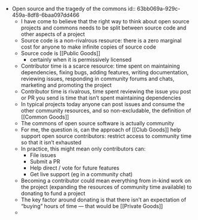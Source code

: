 - Open source and the tragedy of the commons
  id:: 63bb069a-929c-459a-8df8-6baa097dd466
	- I have come to believe that the right way to think about open source projects and commons needs to be split between source code and other aspects of a project
	- Source code is a non-rivalrous resource: there is a zero marginal cost for anyone to make infinite copies of source code
	- Source code is [[Public Goods]]
		- certainly when it is permissively licensed
	- Contributor time is a scarce resource: time spent on maintaining dependencies, fixing bugs, adding features, writing documentation, reviewing issues, responding in community forums and chats, marketing and promoting the project
	- Contributor time is rivalrous, time spent reviewing the issue you post or PR you send is time that isn’t spent maintaining dependencies
	- In typical projects today anyone can post issues and consume the other community resources, and so non-excludable, the definition of [[Common Goods]]
	- The commons of open source software is actually community
	- For me, the question is, can the approach of [[Club Goods]] help support open source contributors: restrict access to community time so that it isn’t exhausted
	- In practice, this might mean only contributors can:
		- File issues
		- Submit a PR
		- Help direct / vote for future features
		- Get live support (eg in a community chat)
	- Becoming a contributor could mean everything from in-kind work on the project (expanding the resources of community time available) to donating to fund a project
	- The key factor around donating is that there isn’t an expectation of “buying” hours of time — that would be [[Private Goods]]
	-